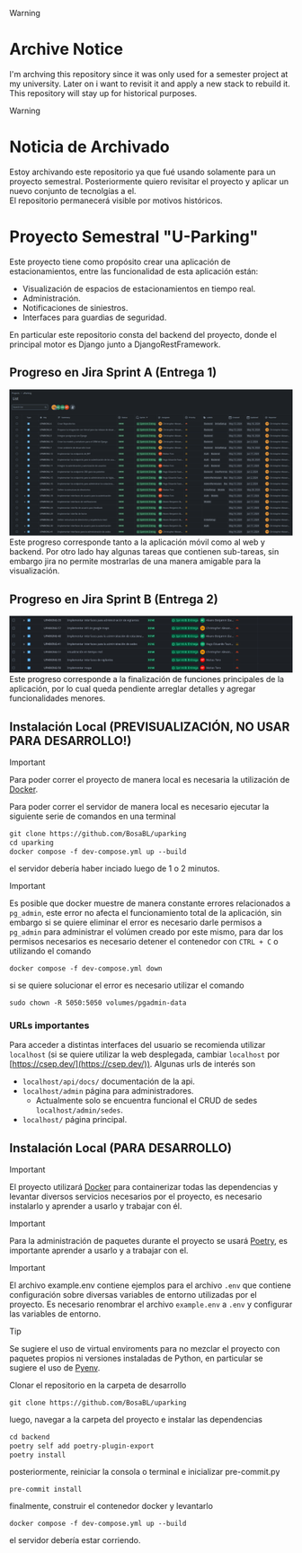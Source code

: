 > [!WARNING]  
> # Archive Notice
> I'm archving this repository since it was only used for a semester project at my university. Later on i want to revisit it and apply a new stack to rebuild it.\
> This repository will stay up for historical purposes.

> [!WARNING]  
> # Noticia de Archivado
> Estoy archivando este repositorio ya que fué usando solamente para un proyecto semestral. Posteriormente quiero revisitar el proyecto y aplicar un nuevo conjunto de tecnolgías a el.\
> El repositorio permanecerá visible por motivos históricos.

# Proyecto Semestral "U-Parking"

Este proyecto tiene como propósito crear una aplicación de estacionamientos, entre las funcionalidad de esta aplicación están:

- Visualización de espacios de estacionamientos en tiempo real.
- Administración.
- Notificaciones de siniestros.
- Interfaces para guardias de seguridad.

En particular este repositorio consta del backend del proyecto, donde el principal motor es Django junto a DjangoRestFramework.

## Progreso en Jira Sprint A (Entrega 1)
![Imágen Progreso en Jira](https://raw.githubusercontent.com/BosaBL/uparking/main/artifacts/jira_avance_1.png)
Este progreso corresponde tanto a la aplicación móvil como al web y backend. Por otro lado hay algunas tareas que contienen sub-tareas, sin embargo jira no permite mostrarlas de una manera amigable para la visualización.

## Progreso en Jira Sprint B (Entrega 2)
![Imágen Progreso en Jira](https://raw.githubusercontent.com/BosaBL/uparking/main/artifacts/jira_avance_2.png)
Este progreso corresponde a la finalización de funciones principales de la aplicación, por lo cual queda pendiente arreglar detalles y agregar funcionalidades menores.

## Instalación Local (PREVISUALIZACIÓN, NO USAR PARA DESARROLLO!)

> [!IMPORTANT]
> Para poder correr el proyecto de manera local es necesaria la utilización de [Docker](https://docs.docker.com/engine/install/).

Para poder correr el servidor de manera local es necesario ejecutar la siguiente serie de comandos en una terminal

```shell
git clone https://github.com/BosaBL/uparking
cd uparking
docker compose -f dev-compose.yml up --build
```

el servidor debería haber inciado luego de 1 o 2 minutos.

> [!IMPORTANT]
> Es posible que docker muestre de manera constante errores relacionados a `pg_admin`, este error no afecta el funcionamiento total de la aplicación, sin embargo si se quiere eliminar el error es necesario darle permisos a `pg_admin` para administrar el volúmen creado por este mismo, para dar los permisos necesarios es necesario detener el contenedor con `CTRL + C` o utilizando el comando
>
> ```
> docker compose -f dev-compose.yml down
> ```
>
> si se quiere solucionar el error es necesario utilizar el comando
>
> ```
> sudo chown -R 5050:5050 volumes/pgadmin-data
> ```

### URLs importantes

Para acceder a distintas interfaces del usuario se recomienda utilizar `localhost` (si se quiere utilizar la web desplegada, cambiar `localhost` por [https://csep.dev/](https://csep.dev/)). Algunas urls de interés son

- `localhost/api/docs/` documentación de la api.
- `localhost/admin` página para administradores.
  - Actualmente solo se encuentra funcional el CRUD de sedes `localhost/admin/sedes`.
- `localhost/` página principal.

## Instalación Local (PARA DESARROLLO)

> [!IMPORTANT]
> El proyecto utilizará [Docker](https://docs.docker.com/engine/install/) para containerizar todas las dependencias y levantar diversos servicios necesarios por el proyecto, es necesario instalarlo y aprender a usarlo y trabajar con él.

> [!IMPORTANT]
> Para la administración de paquetes durante el proyecto se usará [Poetry](https://python-poetry.org/), es importante aprender a usarlo y a trabajar con el.

> [!IMPORTANT]
> El archivo example.env contiene ejemplos para el archivo `.env` que contiene configuración sobre diversas variables de entorno utilizadas por el proyecto. Es necesario renombrar el archivo `example.env` a `.env` y configurar las variables de entorno.

> [!TIP]
> Se sugiere el uso de virtual enviroments para no mezclar el proyecto con paquetes propios ni versiones instaladas de Python, en particular se sugiere el uso de [Pyenv](https://github.com/pyenv/pyenv).

Clonar el repositorio en la carpeta de desarrollo

```shell
git clone https://github.com/BosaBL/uparking
```

luego, navegar a la carpeta del proyecto e instalar las dependencias

```shell
cd backend
poetry self add poetry-plugin-export
poetry install
```

posteriormente, reiniciar la consola o terminal e inicializar pre-commit.py

```shell
pre-commit install
```

finalmente, construir el contenedor docker y levantarlo

```shell
docker compose -f dev-compose.yml up --build
```

el servidor debería estar corriendo.
